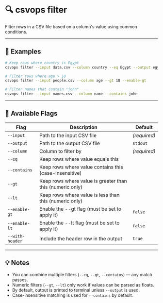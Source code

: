 # 🔍 csvops filter

Filter rows in a CSV file based on a column's value using common conditions.

---

## 🧪 Examples

```bash
# Keep rows where country is Egypt
csvops filter --input data.csv --column country --eq Egypt --output egypt.csv

# Filter rows where age > 18
csvops filter --input people.csv --column age --gt 18 --enable-gt

# Filter names that contain "john"
csvops filter --input names.csv --column name --contains john
```

---

## 🔧 Available Flags

| Flag             | Description                                                | Default   |
|------------------|------------------------------------------------------------|-----------|
| `--input`        | Path to the input CSV file                                 | *(required)* |
| `--output`       | Path to the output CSV file                                | `stdout`  |
| `--column`       | Column to filter by                                        | *(required)* |
| `--eq`           | Keep rows where value equals this                          |           |
| `--contains`     | Keep rows where value contains this (case-insensitive)     |           |
| `--gt`           | Keep rows where value is greater than this (numeric only)  |           |
| `--lt`           | Keep rows where value is less than this (numeric only)     |           |
| `--enable-gt`    | Enable the --gt flag (must be set to apply it)             | `false`   |
| `--enable-lt`    | Enable the --lt flag (must be set to apply it)             | `false`   |
| `--with-header`  | Include the header row in the output                       | `true`    |

---

## 💡 Notes

- You can combine multiple filters (`--eq`, `--gt`, `--contains`) — any match passes.
- Numeric filters (`--gt`, `--lt`) only work if values can be parsed as floats.
- By default, output is printed to terminal unless `--output` is used.
- Case-insensitive matching is used for `--contains` by default.

